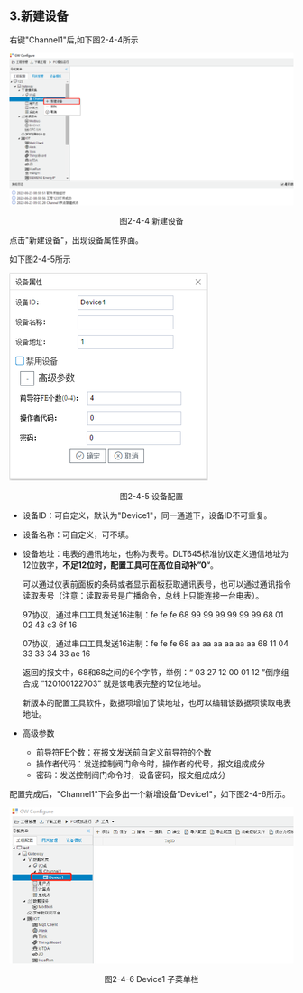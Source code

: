 ## 3.新建设备

右键"Channel1"后,如下图2-4-4所示   

![](../../assets/新建设备.jpg)

<center>图2-4-4 新建设备</center>

点击"新建设备"，出现设备属性界面。

如下图2-4-5所示

![1557110284778](assets/设备配置.png)

<center>图2-4-5  设备配置</center>

- 设备ID：可自定义，默认为"Device1"，同一通道下，设备ID不可重复。

- 设备名称：可自定义，可不填。

- 设备地址：电表的通讯地址，也称为表号。DLT645标准协议定义通信地址为12位数字，**不足12位时，配置工具可在高位自动补”0“**。

  可以通过仪表前面板的条码或者显示面板获取通讯表号，也可以通过通讯指令读取表号（注意：读取表号是广播命令，总线上只能连接一台电表）。

  97协议，通过串口工具发送16进制：fe fe fe 68 99 99 99 99 99 99 68 01 02 43 c3 6f 16

  07协议，通过串口工具发送16进制：fe fe fe 68 aa aa aa aa aa aa 68 11 04 33 33 34 33 ae 16

  返回的报文中，68和68之间的6个字节，举例：“ 03 27 12 00 01 12 ”倒序组合成 “120100122703” 就是该电表完整的12位地址。

  新版本的配置工具软件，数据项增加了读地址，也可以编辑该数据项读取电表地址。

- 高级参数
  - 前导符FE个数：在报文发送前自定义前导符的个数
  - 操作者代码：发送控制阀门命令时，操作者的代号，报文组成成分
  - 密码：发送控制阀门命令时，设备密码，报文组成成分

配置完成后，"Channel1"下会多出一个新增设备”Device1"，如下图2-4-6所示。

![](../../assets/Device子菜单栏.png)

<center>图2-4-6 Device1 子菜单栏</center>

